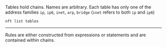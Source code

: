 
Tables hold chains.
Names are arbitrary.
Each table has only one of the address families
  `ip`, `ip6`, `inet`, `arp`, `bridge` (`inet` refers to both `ip` and `ip6`)

`nft list tables`

---

Rules are either constructed from expressions or statements and
  are contained within chains.


